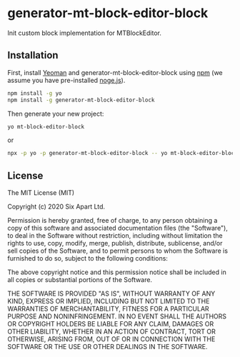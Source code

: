 # generator-mt-block-editor-block

Init custom block implementation for MTBlockEditor.

## Installation

First, install [Yeoman](http://yeoman.io) and generator-mt-block-editor-block using [npm](https://www.npmjs.com/) (we assume you have pre-installed [noge.js](https://nodejs.org/)).

```bash
npm install -g yo
npm install -g generator-mt-block-editor-block
```

Then generate your new project:

```bash
yo mt-block-editor-block
```

or

```bash
npx -p yo -p generator-mt-block-editor-block -- yo mt-block-editor-block
```

## License

The MIT License (MIT)

Copyright (c) 2020 Six Apart Ltd.

Permission is hereby granted, free of charge, to any person obtaining a copy
of this software and associated documentation files (the "Software"), to deal
in the Software without restriction, including without limitation the rights
to use, copy, modify, merge, publish, distribute, sublicense, and/or sell
copies of the Software, and to permit persons to whom the Software is
furnished to do so, subject to the following conditions:

The above copyright notice and this permission notice shall be included in
all copies or substantial portions of the Software.

THE SOFTWARE IS PROVIDED "AS IS", WITHOUT WARRANTY OF ANY KIND, EXPRESS OR
IMPLIED, INCLUDING BUT NOT LIMITED TO THE WARRANTIES OF MERCHANTABILITY,
FITNESS FOR A PARTICULAR PURPOSE AND NONINFRINGEMENT. IN NO EVENT SHALL THE
AUTHORS OR COPYRIGHT HOLDERS BE LIABLE FOR ANY CLAIM, DAMAGES OR OTHER
LIABILITY, WHETHER IN AN ACTION OF CONTRACT, TORT OR OTHERWISE, ARISING FROM,
OUT OF OR IN CONNECTION WITH THE SOFTWARE OR THE USE OR OTHER DEALINGS IN
THE SOFTWARE.
